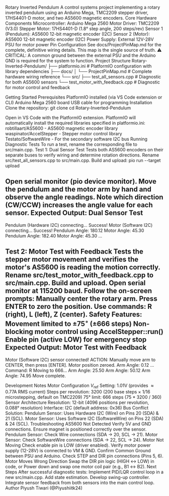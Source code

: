Rotary Inverted Pendulum
A control systems project implementing a rotary inverted pendulum using an Arduino Mega, TMC2209 stepper driver, 17HS4401-D motor, and two AS5600 magnetic encoders.
Core Hardware Components
Microcontroller: Arduino Mega 2560
Motor Driver: TMC2209 (V3.0)
Stepper Motor: 17HS4401-D (1.8° step angle, 200 steps/rev)
Sensor 1 (Pendulum): AS5600 12-bit magnetic encoder (I2C)
Sensor 2 (Motor): AS5600 12-bit magnetic encoder (I2C)
Power Supply: External 12V-28V PSU for motor power
Pin Configuration
See docs/ProjectPinMap.md for the complete, definitive wiring details. This map is the single source of truth.
⚠️ CRITICAL: A common ground between the external PSU and the Arduino GND is required for the system to function.
Project Structure
Rotary-Inverted-Pendulum/
├── platformio.ini          # PlatformIO configuration with library dependencies
├── docs/
│   └── ProjectPinMap.md    # Complete hardware wiring reference
└── src/
    ├── test_all_sensors.cpp    # Diagnostic for both AS5600 sensors
    └── test_motor_with_feedback.cpp # Diagnostic for motor control and feedback


Getting Started
Prerequisites
PlatformIO installed (via VS Code extension or CLI)
Arduino Mega 2560 board
USB cable for programming
Installation
Clone the repository:
git clone <your-repo-url>
cd Rotary-Inverted-Pendulum


Open in VS Code with the PlatformIO extension.
PlatformIO will automatically install the required libraries specified in platformio.ini:
robtillaart/AS5600 - AS5600 magnetic encoder library
waspinator/AccelStepper - Stepper motor control library
Testato/SoftwareWire - For the secondary software I2C bus
Running Diagnostic Tests
To run a test, rename the corresponding file to src/main.cpp.
Test 1: Dual Sensor Test
Tests both AS5600 encoders on their separate buses to verify wiring and determine rotation directions.
Rename src/test_all_sensors.cpp to src/main.cpp.
Build and upload:
pio run --target upload


Open serial monitor (pio device monitor).
Move the pendulum and the motor arm by hand and observe the angle readings.
Note which direction (CW/CCW) increases the angle value for each sensor.
Expected Output:
Dual Sensor Test
---------------------------------
Pendulum (Hardware I2C) connecting... Success!
Motor (Software I2C) connecting... Success!
Pendulum Angle: 180.12     Motor Angle: 45.30
Pendulum Angle: 182.40     Motor Angle: 45.30
...


Test 2: Motor Test with Feedback
Tests the stepper motor movement and verifies the motor's AS5600 is reading the motion correctly.
Rename src/test_motor_with_feedback.cpp to src/main.cpp.
Build and upload.
Open serial monitor at 115200 baud.
Follow the on-screen prompts:
Manually center the rotary arm.
Press ENTER to zero the position.
Use commands: R (right), L (left), Z (center).
Safety Features:
Movement limited to $\pm75^\circ$ ($\pm666$ steps)
Non-blocking motor control using AccelStepper::run()
Enable pin (active LOW) for emergency stop
Expected Output:
Motor Test with Feedback
---------------------------------
Motor (Software I2C) sensor connected!
ACTION: Manually move arm to CENTER, then press [ENTER].
Motor position zeroed.
Arm Angle: 0.12
...
Command: R
Moving to 666...
Arm Angle: 25.50
Arm Angle: 50.12
Arm Angle: 74.95
Move complete.


Development Notes
Motor Configuration
$V_{\text{ref}}$ Setting: 1.01V (provides $\approx 0.77\text{A}$ RMS current)
Steps per revolution: 3200 (200 base steps $\times$ 1/16 microstepping, default on TMC2209)
75° limit: 666 steps (75 * 3200 / 360)
Sensor Architecture
Resolution: 12-bit (4096 positions per revolution, 0.088° resolution)
Interface: I2C (default address: 0x36)
Bus Conflict Solution:
Pendulum Sensor: Uses Hardware I2C (Wire) on Pins 20 (SDA) & 21 (SCL).
Motor Sensor: Uses Software I2C (SoftwareWire) on Pins 22 (SDA) & 24 (SCL).
Troubleshooting
AS5600 Not Detected
Verify 5V and GND connections.
Ensure magnet is positioned correctly over the sensor.
Pendulum Sensor: Check Wire connections (SDA $\rightarrow$ 20, SCL $\rightarrow$ 21).
Motor Sensor: Check SoftwareWire connections (SDA $\rightarrow$ 22, SCL $\rightarrow$ 24).
Motor Not Moving
Check enable pin is LOW (driver enabled).
Verify motor power supply (12-28V) is connected to VM & GND.
Confirm Common Ground between PSU and Arduino.
Check STEP and DIR pin connections (Pins 5, 6).
Motor Moves Wrong Direction
Swap the DIR pin logic (HIGH $\leftrightarrow$ LOW) in code, or
Power down and swap one motor coil pair (e.g., B1 $\leftrightarrow$ B2).
Next Steps
After successful diagnostic tests:
Implement PID/LQR control loop in a new src/main.cpp.
Add state estimation.
Develop swing-up controller.
Integrate sensor feedback from both sensors into the main control loop.
Author
Piyush Tiwari (@Piyushiitk24)